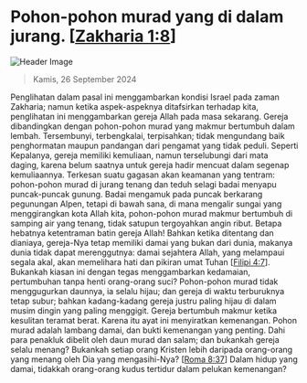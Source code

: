 
# Pohon-pohon murad yang di dalam jurang. [[Zakharia 1:8](http://alkitab.sabda.org/?Zakharia%201:8)]

![Header Image](https://alkitab.app/slice/sunrise.jpg)

> Kamis, 26 September 2024

Penglihatan dalam pasal ini menggambarkan kondisi Israel pada zaman Zakharia; namun ketika aspek-aspeknya ditafsirkan terhadap kita, penglihatan ini menggambarkan gereja Allah pada masa sekarang. Gereja dibandingkan dengan pohon-pohon murad yang makmur bertumbuh dalam lembah. Tersembunyi, terbengkalai, terpisahkan; tidak mengundang baik penghormatan maupun pandangan dari pengamat yang tidak peduli. Seperti Kepalanya, gereja memiliki kemuliaan, namun terselubungi dari mata daging, karena belum saatnya untuk gereja hadir mencuat dalam segenap kemuliaannya. Terkesan suatu gagasan akan keamanan yang tentram: pohon-pohon murad di jurang tenang dan teduh selagi badai menyapu puncak-puncak gunung. Badai mengamuk pada puncak berkarang pegunungan Alpen, tetapi di bawah sana, di mana mengalir sungai yang menggirangkan kota Allah kita, pohon-pohon murad makmur bertumbuh di samping air yang tenang, tidak satupun tergoyahkan angin ribut. Betapa hebatnya ketentraman batin gereja Allah! Bahkan ketika ditentang dan dianiaya, gereja-Nya tetap memiliki damai yang bukan dari dunia, makanya dunia tidak dapat merenggutnya: damai sejahtera Allah, yang melampaui segala akal, akan memelihara hati dan pikiran umat Tuhan [[Filipi 4:7](http://alkitab.sabda.org/?Filipi%204:7)]. Bukankah kiasan ini dengan tegas menggambarkan kedamaian, pertumbuhan tanpa henti orang-orang suci? Pohon-pohon murad tidak menggugurkan daunnya, ia selalu hijau; dan gereja di waktu terburuknya tetap subur; bahkan kadang-kadang gereja justru paling hijau di dalam musim dingin yang paling menggigit. Gereja bertumbuh makmur ketika kesulitan teramat berat. Karena itu ayat ini menyiratkan kemenangan. Pohon murad adalah lambang damai, dan bukti kemenangan yang penting. Dahi para penakluk dibelit oleh daun murad dan salam; dan bukankah gereja selalu menang? Bukankah setiap orang Kristen lebih daripada orang-orang yang menang oleh Dia yang mengasihi-Nya? [[Roma 8:37](http://alkitab.sabda.org/?Roma%208:37)] Dalam hidup yang damai, tidakkah orang-orang kudus tertidur dalam pelukan kemenangan?
    